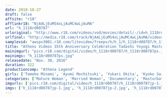 ```yaml
---
date: 2018-10-27
draft: false
affsite: "r18"
afflinkr18: "NjA4LjEuMS4xLjAuMC4wLjAuMA"
url: "h_1118rd00787"
urloriginal: "http://www.r18.com/videos/vod/movies/detail/-/id=h_1118rd00787"
urlfinal: "http://media.r18.com/track/NjA4LjEuMS4xLjAuMC4wLjAuMA/videos/vod/movies/detail/-/id=h_1118rd00787"
samplevid: "awspv3001.r18.com/litevideo/freepv/h/h_1/h_1118rd00787/h_1118rd00787_dmb_w.mp4"
title: "Athens Videos 35th Anniversary Celebration Tadashi Yoyogi Masterpiece Collection Part 3, 5 Hours"
mainimgurl: "pics.r18.com/digital/video/h_1118rd00787/h_1118rd00787ps.jpg"
mainimgs: "h_1118rd00787ps.jpg"
releasedate: "Nov. 30, 2016"
duration: 322
productioncomp: "Athena Legend"
girls: ['Tomoko Minami', 'Ayumi Mochitsuki', 'Yukari Okita', 'Kyoko Saito']
categories: ['Mature Woman', 'Married Woman', 'Documentary', 'Masturbation', 'Compilation', 'Over 4 Hours']
imgurls: ['pics.r18.com/digital/video/h_1118rd00787/h_1118rd00787jp-1.jpg', 'pics.r18.com/digital/video/h_1118rd00787/h_1118rd00787jp-2.jpg', 'pics.r18.com/digital/video/h_1118rd00787/h_1118rd00787jp-3.jpg', 'pics.r18.com/digital/video/h_1118rd00787/h_1118rd00787jp-4.jpg', 'pics.r18.com/digital/video/h_1118rd00787/h_1118rd00787jp-5.jpg', 'pics.r18.com/digital/video/h_1118rd00787/h_1118rd00787jp-6.jpg', 'pics.r18.com/digital/video/h_1118rd00787/h_1118rd00787jp-7.jpg', 'pics.r18.com/digital/video/h_1118rd00787/h_1118rd00787jp-8.jpg', 'pics.r18.com/digital/video/h_1118rd00787/h_1118rd00787jp-9.jpg', 'pics.r18.com/digital/video/h_1118rd00787/h_1118rd00787jp-10.jpg', 'pics.r18.com/digital/video/h_1118rd00787/h_1118rd00787jp-11.jpg', 'pics.r18.com/digital/video/h_1118rd00787/h_1118rd00787jp-12.jpg', 'pics.r18.com/digital/video/h_1118rd00787/h_1118rd00787jp-13.jpg', 'pics.r18.com/digital/video/h_1118rd00787/h_1118rd00787jp-14.jpg', 'pics.r18.com/digital/video/h_1118rd00787/h_1118rd00787jp-15.jpg', 'pics.r18.com/digital/video/h_1118rd00787/h_1118rd00787jp-16.jpg', 'pics.r18.com/digital/video/h_1118rd00787/h_1118rd00787jp-17.jpg', 'pics.r18.com/digital/video/h_1118rd00787/h_1118rd00787jp-18.jpg', 'pics.r18.com/digital/video/h_1118rd00787/h_1118rd00787jp-19.jpg', 'pics.r18.com/digital/video/h_1118rd00787/h_1118rd00787jp-20.jpg']
imgs: ['h_1118rd00787jp-1.jpg', 'h_1118rd00787jp-2.jpg', 'h_1118rd00787jp-3.jpg', 'h_1118rd00787jp-4.jpg', 'h_1118rd00787jp-5.jpg', 'h_1118rd00787jp-6.jpg', 'h_1118rd00787jp-7.jpg', 'h_1118rd00787jp-8.jpg', 'h_1118rd00787jp-9.jpg', 'h_1118rd00787jp-10.jpg', 'h_1118rd00787jp-11.jpg', 'h_1118rd00787jp-12.jpg', 'h_1118rd00787jp-13.jpg', 'h_1118rd00787jp-14.jpg', 'h_1118rd00787jp-15.jpg', 'h_1118rd00787jp-16.jpg', 'h_1118rd00787jp-17.jpg', 'h_1118rd00787jp-18.jpg', 'h_1118rd00787jp-19.jpg', 'h_1118rd00787jp-20.jpg']
---
```

